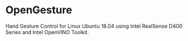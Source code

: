 # OpenGesture
Hand Gesture Control for Linux Ubuntu 18.04 using Intel RealSense D400 Series and Intel OpenVINO Toolkit.
